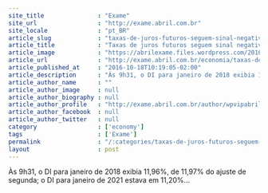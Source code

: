 ```yaml
---
site_title               : "Exame"
site_url                 : "http://exame.abril.com.br"
site_locale              : "pt_BR"
article_slug             : "taxas-de-juros-futuros-seguem-sinal-negativo-do-dolar"
article_title            : "Taxas de juros futuros seguem sinal negativo do dólar"
article_image            : "https://abrilexame.files.wordpress.com/2016/10/size_960_16_9_13082012economiadinheirofotomarcossantos001-505x3371.jpg?quality=70&strip=all&w=960"
article_url              : "http://exame.abril.com.br/economia/taxas-de-juros-futuros-seguem-sinal-negativo-do-dolar-2/"
article_published_at     : "2016-10-18T10:19:05-02:00"
article_description      : "Às 9h31, o DI para janeiro de 2018 exibia 11,96%, de 11,97% do ajuste de segunda; o DI para janeiro de 2021 estava em 11,20%..."
article_author_name      : ""
article_author_image     : null
article_author_biography : null
article_author_profile   : "http://exame.abril.com.br/author/wpvipabril/"
article_author_facebook  : null
article_author_twitter   : null
category                 : ['economy']
tags                     : ['Exame']
permalink                : "/:categories/taxas-de-juros-futuros-seguem-sinal-negativo-do-dolar/"
layout                   : post
---
```


Às 9h31, o DI para janeiro de 2018 exibia 11,96%, de 11,97% do ajuste de segunda; o DI para janeiro de 2021 estava em 11,20%...
